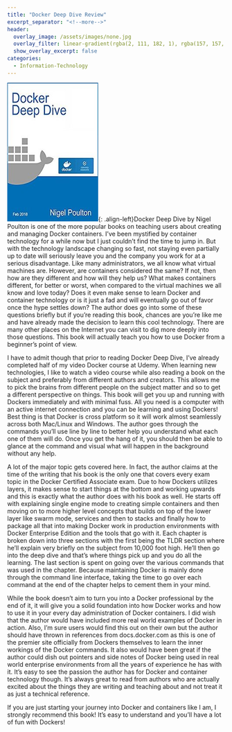 ```yaml
---
title: "Docker Deep Dive Review"
excerpt_separator: "<!--more-->"
header:
  overlay_image: /assets/images/none.jpg
  overlay_filter: linear-gradient(rgba(2, 111, 182, 1), rgba(157, 157, 157, 1))
  show_overlay_excerpt: false
categories:
  - Information-Technology
---
```

![docker-deep-dive-cover](/assets/images/docker-deep-dive.jpg){: .align-left}Docker Deep Dive by Nigel Poulton is one of the more popular books on teaching users about creating and managing Docker containers. I’ve been mystified by container technology for a while now but I just couldn’t find the time to jump in. But with the technology landscape changing so fast, not staying even partially up to date will seriously leave you and the company you work for at a serious disadvantage. Like many administrators, we all know what virtual machines are.  However, are containers considered the same? If not, then how are they different and how will they help us? What makes containers different, for better or worst, when compared to the virtual machines we all know and love today? Does it even make sense to learn Docker and container technology or is it just a fad and will eventually go out of favor once the hype settles down? The author does go into some of these questions briefly but if you’re reading this book, chances are you’re like me and have already made the decision to learn this cool technology. There are many other places on the Internet you can visit to dig more deeply into those questions. This book will actually teach you how to use Docker from a beginner’s point of view.

I have to admit though that prior to reading Docker Deep Dive, I’ve already completed half of my video Docker course at Udemy. When learning new technologies, I like to watch a video course while also reading a book on the subject and preferably from different authors and creators. This allows me to pick the brains from different people on the subject matter and so to get a different perspective on things. This book will get you up and running with Dockers immediately and with minimal fuss. All you need is a computer with an active internet connection and you can be learning and using Dockers! Best thing is that Docker is cross platform so it will work almost seamlessly across both Mac/Linux and Windows. The author goes through the commands you’ll use line by line to better help you understand what each one of them will do. Once you get the hang of it, you should then be able to glance at the command and visual what will happen in the background without any help.

A lot of the major topic gets covered here. In fact, the author claims at the time of the writing that his book is the only one that covers every exam topic in the Docker Certified Associate exam. Due to how Dockers utilizes layers, it makes sense to start things at the bottom and working upwards and this is exactly what the author does with his book as well. He starts off with explaining single engine mode to creating simple containers and then moving on to more higher level concepts that builds on top of the lower layer like swarm mode, services and then to stacks and finally how to package all that into making Docker work in production environments with Docker Enterprise Edition and the tools that go with it. Each chapter is broken down into three sections with the first being the TLDR section where he’ll explain very briefly on the subject from 10,000 foot high. He’ll then go into the deep dive and that’s where things pick up and you do all the learning. The last section is spent on going over the various commands that was used in the chapter. Because maintaining Docker is mainly done through the command line interface, taking the time to go over each command at the end of the chapter helps to cement them in your mind. 

While the book doesn’t aim to turn you into a Docker professional by the end of it, it will give you a solid foundation into how Docker works and how to use it in your every day administration of Docker containers. I did wish that the author would have included more real world examples of Docker in action. Also, I’m sure users would find this out on their own but the author should have thrown in references from docs.docker.com as this is one of the premier site officially from Dockers themselves to learn the inner workings of the Docker commands. It also would have been great if the author could dish out pointers and side notes of Docker being used in real world enterprise environments from all the years of experience he has with it. It’s easy to see the passion the author has for Docker and container technology though. It’s always great to read from authors who are actually excited about the things they are writing and teaching about and not treat it as just a technical reference.

If you are just starting your journey into Docker and containers like I am, I strongly recommend this book! It’s easy to understand and you’ll have a lot of fun with Dockers!